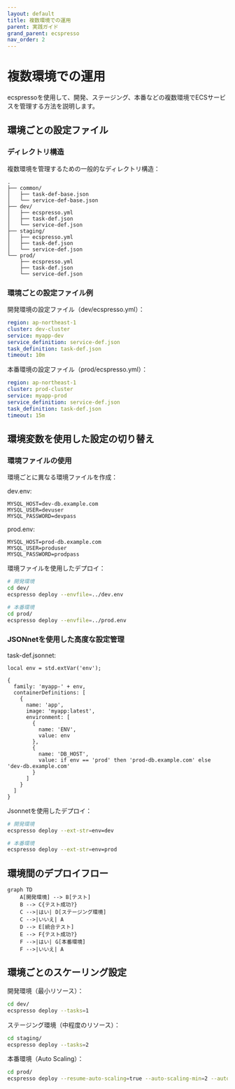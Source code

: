 ```yaml
---
layout: default
title: 複数環境での運用
parent: 実践ガイド
grand_parent: ecspresso
nav_order: 2
---
```


# 複数環境での運用

ecspressoを使用して、開発、ステージング、本番などの複数環境でECSサービスを管理する方法を説明します。

## 環境ごとの設定ファイル

### ディレクトリ構造

複数環境を管理するための一般的なディレクトリ構造：

```
.
├── common/
│   ├── task-def-base.json
│   └── service-def-base.json
├── dev/
│   ├── ecspresso.yml
│   ├── task-def.json
│   └── service-def.json
├── staging/
│   ├── ecspresso.yml
│   ├── task-def.json
│   └── service-def.json
└── prod/
    ├── ecspresso.yml
    ├── task-def.json
    └── service-def.json
```

### 環境ごとの設定ファイル例

開発環境の設定ファイル（dev/ecspresso.yml）：

```yaml
region: ap-northeast-1
cluster: dev-cluster
service: myapp-dev
service_definition: service-def.json
task_definition: task-def.json
timeout: 10m
```

本番環境の設定ファイル（prod/ecspresso.yml）：

```yaml
region: ap-northeast-1
cluster: prod-cluster
service: myapp-prod
service_definition: service-def.json
task_definition: task-def.json
timeout: 15m
```

## 環境変数を使用した設定の切り替え

### 環境ファイルの使用

環境ごとに異なる環境ファイルを作成：

dev.env:
```
MYSQL_HOST=dev-db.example.com
MYSQL_USER=devuser
MYSQL_PASSWORD=devpass
```

prod.env:
```
MYSQL_HOST=prod-db.example.com
MYSQL_USER=produser
MYSQL_PASSWORD=prodpass
```

環境ファイルを使用したデプロイ：

```bash
# 開発環境
cd dev/
ecspresso deploy --envfile=../dev.env

# 本番環境
cd prod/
ecspresso deploy --envfile=../prod.env
```

### JSONnetを使用した高度な設定管理

task-def.jsonnet:

```jsonnet
local env = std.extVar('env');

{
  family: 'myapp-' + env,
  containerDefinitions: [
    {
      name: 'app',
      image: 'myapp:latest',
      environment: [
        {
          name: 'ENV',
          value: env
        },
        {
          name: 'DB_HOST',
          value: if env == 'prod' then 'prod-db.example.com' else 'dev-db.example.com'
        }
      ]
    }
  ]
}
```

Jsonnetを使用したデプロイ：

```bash
# 開発環境
ecspresso deploy --ext-str=env=dev

# 本番環境
ecspresso deploy --ext-str=env=prod
```

## 環境間のデプロイフロー

```mermaid
graph TD
    A[開発環境] --> B[テスト]
    B --> C{テスト成功?}
    C -->|はい| D[ステージング環境]
    C -->|いいえ| A
    D --> E[統合テスト]
    E --> F{テスト成功?}
    F -->|はい| G[本番環境]
    F -->|いいえ| A
```

## 環境ごとのスケーリング設定

開発環境（最小リソース）：

```bash
cd dev/
ecspresso deploy --tasks=1
```

ステージング環境（中程度のリソース）：

```bash
cd staging/
ecspresso deploy --tasks=2
```

本番環境（Auto Scaling）：

```bash
cd prod/
ecspresso deploy --resume-auto-scaling=true --auto-scaling-min=2 --auto-scaling-max=10
```
